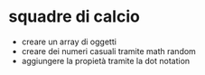 # squadre di calcio
- creare un array di oggetti
- creare dei numeri casuali tramite math random
- aggiungere la propietà tramite la dot notation 